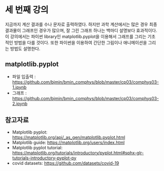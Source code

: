 # 세 번째 강의 

지금까지 계산 결과를 수나 문자로 출력하였다. 하지만 과학 계산에서는 많은 경우 최종 결과물이 그래프인 경우가 많으며, 잘 그린 그래프 하나는 백마디 설명보다 효과적이다. 이 강의에서는 파이썬 library인 matplotlib.pyplot을 이용해서 그래프를 그리는 기초적인 방법을 다를 것이다. 또한 파이썬을 이용하여 간단한 그림이나 애니메이션을 그리는 방법도 설명한다.  

## matplotlib.pyplot

* 파일 입출력 : https://github.com/bjmin/bmin_comphys/blob/master/cp03/comphys03-1.ipynb
* 그래프 : https://github.com/bjmin/bmin_comphys/blob/master/cp03/comphys03-2.ipynb


## 참고자료

* Matplotlib pyplot: https://matplotlib.org/api/_as_gen/matplotlib.pyplot.html
* Matplotlib guide: https://matplotlib.org/users/index.html
* Matplotlib pyplot tutorial: https://matplotlib.org/tutorials/introductory/pyplot.html#sphx-glr-tutorials-introductory-pyplot-py
* covid datasets: https://github.com/datasets/covid-19
